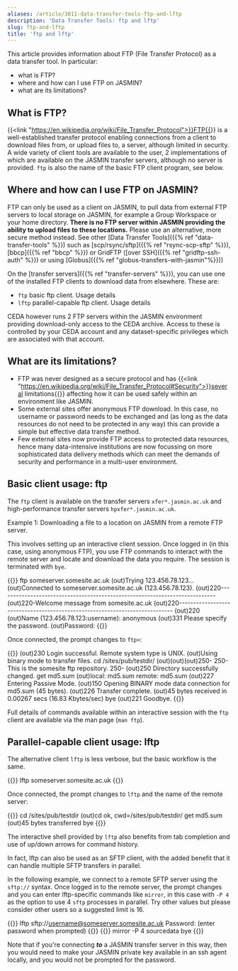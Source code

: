 ```yaml
---
aliases: /article/3811-data-transfer-tools-ftp-and-lftp
description: 'Data Transfer Tools: ftp and lftp'
slug: ftp-and-lftp
title: 'ftp and lftp'
---
```


This article provides information about FTP (File Transfer Protocol) as a data
transfer tool. In particular:

- what is FTP?
- where and how can I use FTP on JASMIN?
- what are its limitations?

## What is FTP?

{{<link "https://en.wikipedia.org/wiki/File_Transfer_Protocol">}}FTP{{</link>}} is a well-established
transfer protocol enabling connections from a client to download
files from, or upload files to, a server, although limited in security. A wide variety of client tools are
available to the user, 2 implementations of which are available on the JASMIN
transfer servers, although no server is provided. `ftp` is also the name of
the basic FTP client program, see below.

## Where and how can I use FTP on JASMIN?

FTP can only be used as a client on JASMIN, to pull data from external FTP
servers to local storage on JASMIN, for example a Group Workspace or your home
directory. **There is no FTP server within JASMIN providing the ability to
upload files to these locations.** Please use an alternative, more secure
method instead. See other [Data Transfer Tools]({{% ref "data-transfer-tools" %}}) such as [scp/rsync/sftp]({{% ref "rsync-scp-sftp" %}}), [bbcp]({{% ref "bbcp" %}}) or GridFTP ([over SSH]({{% ref "gridftp-ssh-auth" %}}) or using [Globus]({{% ref "globus-transfers-with-jasmin"%}}))

On the [transfer servers]({{% ref "transfer-servers" %}}), you can use one of
the installed FTP clients to download data from elsewhere. These are:

- `ftp` basic ftp client. Usage details
- `lftp` parallel-capable ftp client. Usage details

CEDA however runs 2 FTP servers within the JASMIN environment providing
download-only access to the CEDA archive. Access to these is controlled by
your CEDA account and any dataset-specific privileges which are associated
with that account.

## What are its limitations?

- FTP was never designed as a secure protocol and has {{<link "https://en.wikipedia.org/wiki/File_Transfer_Protocol#Security">}}several limitations{{</link>}} affecting how it can be used safely within an environment like JASMIN.
- Some external sites offer anonymous FTP download. In this case, no username or password needs to be exchanged and (as long as the data resources do not need to be protected in any way) this can provide a simple but effective data transfer method.
- Few external sites now provide FTP access to protected data resources, hence many data-intensive institutions are now focussing on more sophisticated data delivery methods which can meet the demands of security and performance in a multi-user environment.

## Basic client usage: ftp

The `ftp` client is available on the transfer servers `xfer*.jasmin.ac.uk`
and high-performance transfer servers `hpxfer*.jasmin.ac.uk`.

Example 1: Downloading a file to a location on JASMIN from a remote FTP
server.

This involves setting up an interactive client session. Once logged in (in
this case, using anonymous FTP), you use FTP commands to interact with the
remote server and locate and download the data you require. The session is
terminated with `bye`.

{{<command user="user" host="xfer-vm-01">}}
ftp someserver.somesite.ac.uk
(out)Trying 123.456.78.123...
(out)Connected to someserver.somesite.ac.uk (123.456.78.123).
(out)220----------------------------------------------------------------------------
(out)220-Welcome message from somesite.ac.uk
(out)220----------------------------------------------------------------------------
(out)220 
(out)Name (123.456.78.123:username): anonymous
(out)331 Please specify the password.
(out)Password:
{{</command>}}

Once connected, the prompt changes to `ftp>`:

{{<command prompt="ftp>">}}
(out)230 Login successful.
Remote system type is UNIX.
(out)Using binary mode to transfer files.
cd /sites/pub/testdir/
(out)(out)(out)250-
250-This is the somesite ftp repository.
250-
(out)250 Directory successfully changed.
get md5.sum
(out)local: md5.sum remote: md5.sum
(out)227 Entering Passive Mode.
(out)150 Opening BINARY mode data connection for md5.sum (45 bytes).
(out)226 Transfer complete.
(out)45 bytes received in 0.00267 secs (16.83 Kbytes/sec)
bye
(out)221 Goodbye.
{{</command>}}

Full details of commands available within an interactive session with the
`ftp` client are available via the man page (`man ftp`).

## Parallel-capable client usage: lftp

The alternative client `lftp` is less verbose, but the basic workflow is the
same.

{{<command user="user" host="xfer-vm-01">}}
lftp someserver.somesite.ac.uk
{{</command>}}

Once connected, the prompt changes to `lftp` and the name of the remote server:

{{<command prompt="lftp someserver.somesite.ac.uk:~>">}}
cd /sites/pub/testdir
(out)cd ok, cwd=/sites/pub/testdir/
get md5.sum
(out)45 bytes transferred
bye
{{</command>}}

The interactive shell provided by `lftp` also benefits from tab completion and
use of up/down arrows for command history.

In fact, lftp can also be used as an SFTP client, with the added benefit that
it can handle multiple SFTP transfers in parallel.

In the following example, we connect to a remote SFTP server using the `sftp://`
syntax. Once logged in to the remote server, the prompt changes and you can
enter lftp-specific commands like `mirror`, in this case with `-P 4` as the option
to use 4 `sftp` processes in parallel. Try other values but please consider
other users so a suggested limit is 16.

{{<command user="user" host="xfer-vm-01">}}
lftp sftp://username@someserver.somesite.ac.uk
Password: (enter password when prompted)
{{</command>}}
{{<command prompt="lftp username@someserver.somesite.ac.uk:~>">}}
mirror -P 4 sourcedata
bye
{{</command>}}

Note that if you're connecting **_to_** a JASMIN transfer server in this way,
then you would need to make your JASMIN private key available in an ssh agent
locally, and you would not be prompted for the password.
